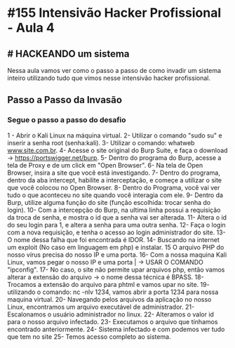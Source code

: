 #  #155 Intensivão Hacker Profissional - Aula 4

##  # HACKEANDO um sistema

Nessa aula vamos ver como o passo a passo de como invadir um sistema inteiro utilizando tudo que vimos nesse intensivão hacker profissional.

## Passo a Passo da Invasão

### Segue o passo a passo do desafio

1 - Abrir o Kali Linux na máquina virtual.
2- Utilizar o comando "sudo su" e inserir a senha root (senha:kali).
3- Utilizar o comando: whatweb www.site.com.br.
4- Acesse o site original do Burp Suite, e faça o download -> https://portswigger.net/burp.
5- Dentro do programa do Burp, acesse a tela de Proxy e de um click em "Open Browser".
6- Na tela de Open Browser, insira a site que você está investigando.
7- Dentro do programa, dentro da aba intercept, habilite a interceptação, e começe a utilizar o site que você colocou no Open Browser.
8- Dentro do Programa, você vai ver tudo o que aconteceu no site quando você interagia com ele.
9- Dentro da Burp, utilize alguma função do site (função escolhida: trocar senha do login).
10- Com a intercepção do Burp, na ultima linha possui a requisição da troca de senha, e mostra o id que a senha vai ser alterada.
11- Altera o id do seu login para 1, e altera a senha para uma outra senha.
12- Faça o login com a nova requisição, e tenha o acesso ao login administrador do site.
13- O nome dessa falha que foi encontrada é IDOR.
14- Buscando na internet um exploit (No caso em linguagem em php) e instalar.
15 O arquivo PHP do nosso vírus precisa do nosso IP e uma porta.
16- Com a nossa maquina Kali Linux, vamos pegar o nosso IP e uma porta | -> USAR O COMANDO "ipconfig".
17- No caso, o site não permite upar arquivos php, então vamos alterar a extensão do arquivo -> o nome dessa técnica é  BPASS.
18- Trocamos a extensão do arquivo para phtml e vamos upar no site.
19- utilizando o comando: nc -nlv 1234, vamos abrir a porta 1234 para nossa maquina virtual.
20- Navegando pelos arquivos da aplicação no nosso Linux, encontramos um arquivo executável de administrador.
21- Escalonamos o usuário administrador no linux.
22- Alteramos o valor id para o nosso arquivo infectado.
23- Executamos o arquivo que tínhamos encontrado anteriormente.
24- Sistema infectado e com podemos ver tudo que tem no site
25- Temos acesso completo ao sistema.
